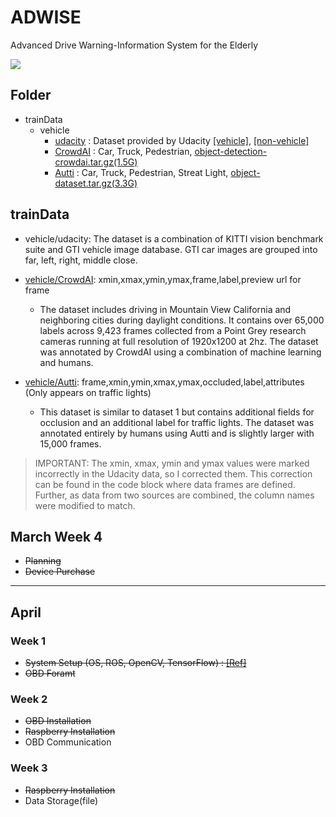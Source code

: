# ADWISE
Advanced Drive Warning-Information System for the Elderly

![](http://i.imgur.com/PrqGzAR.png)

## Folder 
- trainData 
	- vehicle
    	- [udacity](https://www.udacity.com/) : Dataset provided by Udacity [[vehicle]](https://s3.amazonaws.com/udacity-sdc/Vehicle_Tracking/vehicles.zip), [[non-vehicle]](https://s3.amazonaws.com/udacity-sdc/Vehicle_Tracking/non-vehicles.zip) 
        - [CrowdAI](http://crowdai.com/) : Car, Truck, Pedestrian, [object-detection-crowdai.tar.gz(1.5G)](http://bit.ly/udacity-annoations-crowdai)
        - [Autti](http://autti.co/) : Car, Truck, Pedestrian, Streat Light, [object-dataset.tar.gz(3.3G)](http://bit.ly/udacity-annotations-autti)



## trainData

- vehicle/udacity: The dataset is a combination of KITTI vision benchmark suite and GTI vehicle image database. GTI car images are grouped into far, left, right, middle close.

- [vehicle/CrowdAI](https://github.com/udacity/self-driving-car/tree/master/annotations): xmin,xmax,ymin,ymax,frame,label,preview url for frame
	- The dataset includes driving in Mountain View California and neighboring cities during daylight conditions. It contains over 65,000 labels across 9,423 frames collected from a Point Grey research cameras running at full resolution of 1920x1200 at 2hz. The dataset was annotated by CrowdAI using a combination of machine learning and humans.

- [vehicle/Autti](https://github.com/udacity/self-driving-car/tree/master/annotations): frame,xmin,ymin,xmax,ymax,occluded,label,attributes (Only appears on traffic lights)
	- This dataset is similar to dataset 1 but contains additional fields for occlusion and an additional label for traffic lights. The dataset was annotated entirely by humans using Autti and is slightly larger with 15,000 frames.

> IMPORTANT: The xmin, xmax, ymin and ymax values were marked incorrectly in the Udacity data, so I corrected them. This correction can be found in the code block where data frames are defined. Further, as data from two sources are combined, the column names were modified to match.


## March Week 4 
- <del> Planning </del>
- <del> Device Purchase </del>

---

## April 
### Week 1
- <del> System Setup (OS, ROS, OpenCV, TensorFlow) : [[Ref]](https://github.com/adioshun/Project_ADWISE/wiki/System-Setting)</del>
- <del> OBD Foramt </del> 

### Week 2
- <del> OBD Installation </del>
- <del> Raspberry Installation </del>
- OBD Communication

### Week 3 
- <del> Raspberry Installation </del>
- Data Storage(file)
